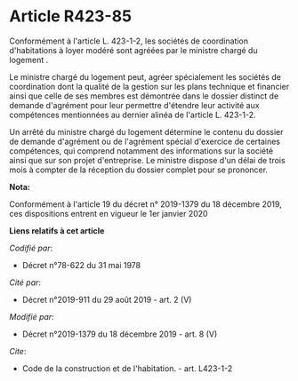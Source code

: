 # Article R423-85

Conformément à l'article L. 423-1-2, les sociétés de coordination d'habitations à loyer modéré sont agréées par le ministre
chargé du logement .

Le ministre chargé du logement peut, agréer spécialement les sociétés de coordination dont la qualité de la gestion sur les
plans technique et financier ainsi que celle de ses membres est démontrée dans le dossier distinct de demande d'agrément pour
leur permettre d'étendre leur activité aux compétences mentionnées au dernier alinéa de l'article L. 423-1-2.

Un arrêté du ministre chargé du logement détermine le contenu du dossier de demande d'agrément ou de l'agrément spécial
d'exercice de certaines compétences, qui comprend notamment des informations sur la société ainsi que sur son projet
d'entreprise. Le ministre dispose d'un délai de trois mois à compter de la réception du dossier complet pour se prononcer.

**Nota:**

Conformément à l'article 19 du décret n° 2019-1379 du 18 décembre 2019, ces dispositions entrent en vigueur le 1er janvier
2020

**Liens relatifs à cet article**

_Codifié par_:

  - Décret n°78-622 du 31 mai 1978

_Cité par_:

  - Décret n°2019-911 du 29 août 2019 - art. 2 (V)

_Modifié par_:

  - Décret n°2019-1379 du 18 décembre 2019 - art. 8 (V)

_Cite_:

  - Code de la construction et de l'habitation. - art. L423-1-2
